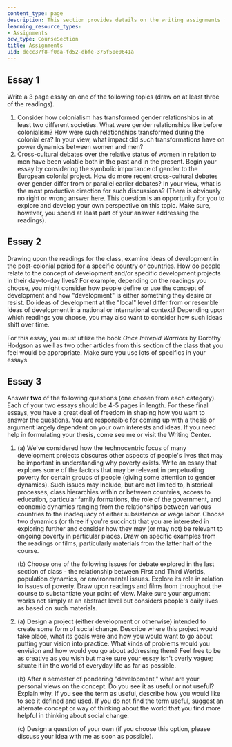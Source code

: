 ```yaml
---
content_type: page
description: This section provides details on the writing assignments for the course.
learning_resource_types:
- Assignments
ocw_type: CourseSection
title: Assignments
uid: decc37f8-f0da-fd52-dbfe-375f50e0641a
---
```


Essay 1
-------

Write a 3 page essay on one of the following topics (draw on at least three of the readings).

1.  Consider how colonialism has transformed gender relationships in at least two different societies. What were gender relationships like before colonialism? How were such relationships transformed during the colonial era? In your view, what impact did such transformations have on power dynamics between women and men?
2.  Cross-cultural debates over the relative status of women in relation to men have been volatile both in the past and in the present. Begin your essay by considering the symbolic importance of gender to the European colonial project. How do more recent cross-cultural debates over gender differ from or parallel earlier debates? In your view, what is the most productive direction for such discussions? (There is obviously no right or wrong answer here. This question is an opportunity for you to explore and develop your own perspective on this topic. Make sure, however, you spend at least part of your answer addressing the readings).

Essay 2
-------

Drawing upon the readings for the class, examine ideas of development in the post-colonial period for a specific country or countries. How do people relate to the concept of development and/or specific development projects in their day-to-day lives? For example, depending on the readings you choose, you might consider how people define or use the concept of development and how "development" is either something they desire or resist. Do ideas of development at the "local" level differ from or resemble ideas of development in a national or international context? Depending upon which readings you choose, you may also want to consider how such ideas shift over time.

For this essay, you must utilize the book _Once Intrepid Warriors_ by Dorothy Hodgson as well as two other articles from this section of the class that you feel would be appropriate. Make sure you use lots of specifics in your essays.

Essay 3
-------

Answer **two** of the following questions (one chosen from each category). Each of your two essays should be 4-5 pages in length. For these final essays, you have a great deal of freedom in shaping how you want to answer the questions. You are responsible for coming up with a thesis or argument largely dependent on your own interests and ideas. If you need help in formulating your thesis, come see me or visit the Writing Center.

1.  (a) We've considered how the technocentric focus of many development projects obscures other aspects of people's lives that may be important in understanding why poverty exists. Write an essay that explores some of the factors that may be relevant in perpetuating poverty for certain groups of people (giving some attention to gender dynamics). Such issues may include, but are not limited to, historical processes, class hierarchies within or between countries, access to education, particular family formations, the role of the government, and economic dynamics ranging from the relationships between various countries to the inadequacy of either subsistence or wage labor. Choose two dynamics (or three if you're succinct) that you are interested in exploring further and consider how they may (or may not) be relevant to ongoing poverty in particular places. Draw on specific examples from the readings or films, particularly materials from the latter half of the course.  
      
    (b) Choose one of the following issues for debate explored in the last section of class - the relationship between First and Third Worlds, population dynamics, or environmental issues. Explore its role in relation to issues of poverty. Draw upon readings and films from throughout the course to substantiate your point of view. Make sure your argument works not simply at an abstract level but considers people's daily lives as based on such materials.
2.  (a) Design a project (either development or otherwise) intended to create some form of social change. Describe where this project would take place, what its goals were and how you would want to go about putting your vision into practice. What kinds of problems would you envision and how would you go about addressing them? Feel free to be as creative as you wish but make sure your essay isn't overly vague; situate it in the world of everyday life as far as possible.  
      
    (b) After a semester of pondering "development," what are your personal views on the concept. Do you see it as useful or not useful? Explain why. If you see the term as useful, describe how you would like to see it defined and used. If you do not find the term useful, suggest an alternate concept or way of thinking about the world that you find more helpful in thinking about social change.  
      
    (c) Design a question of your own (if you choose this option, please discuss your idea with me as soon as possible).